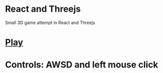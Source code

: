 # React and Threejs
Small 3D game attempt in React and Threejs

# [Play](https://mmbn-react.netlify.app/)

# Controls: AWSD and left mouse click
